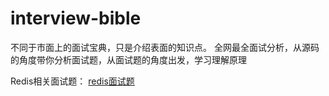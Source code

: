 # interview-bible
不同于市面上的面试宝典，只是介绍表面的知识点。
全网最全面试分析，从源码的角度带你分析面试题，从面试题的角度出发，学习理解原理

Redis相关面试题：
[redis面试题](https://github.com/hudongdong129/interview-bible/blob/main/redis/redis.md)
